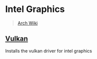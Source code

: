 # Intel Graphics

> [Arch Wiki](https://wiki.archlinux.org/title/intel_graphics)

## [Vulkan](<https://en.wikipedia.org/wiki/Vulkan_(API)>)

Installs the vulkan driver for intel graphics
